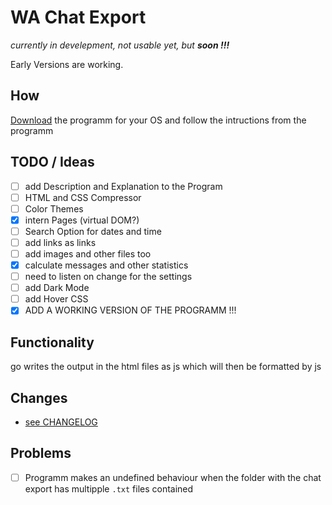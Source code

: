 # WA Chat Export

*currently in develepment, not usable yet, but **soon !!!***

Early Versions are working.

<!--
git tag v0.1.0 && git push origin v0.1.0
-->

## How

[Download](https://github.com/ShadowDara/format-whatsapp-export/releases) the programm for your OS and follow the intructions from the programm

## TODO / Ideas
- [ ] add Description and Explanation to the Program
- [ ] HTML and CSS Compressor
- [ ] Color Themes
- [X] intern Pages (virtual DOM?)
- [ ] Search Option for dates and time
- [ ] add links as links
- [ ] add images and other files too
- [x] calculate messages and other statistics
- [ ] need to listen on change for the settings
- [ ] add Dark Mode
- [ ] add Hover CSS
- [x] ADD A WORKING VERSION OF THE PROGRAMM !!!

## Functionality

go writes the output in the html files as js which will then
be formatted by js

## Changes
- [see CHANGELOG](/CHANGELOG.md)

## Problems
- [ ] Programm makes an undefined behaviour when the folder with the chat export
has multipple `.txt` files contained
